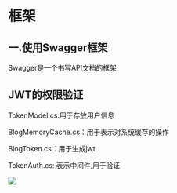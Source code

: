 # 框架

## 一.使用Swagger框架

Swagger是一个书写API文档的框架

## JWT的权限验证

TokenModel.cs:用于存放用户信息

BlogMemoryCache.cs：用于表示对系统缓存的操作

BlogToken.cs：用于生成jwt

TokenAuth.cs: 表示中间件,用于验证

![](https://images2018.cnblogs.com/blog/1468246/201809/1468246-20180904113555931-616143177.png)